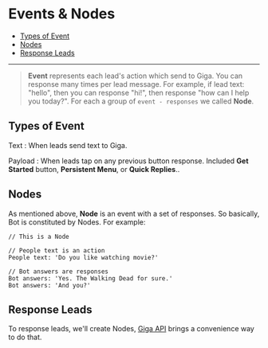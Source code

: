 # Events & Nodes
- [Types of Event](#types-of-event)
- [Nodes](#nodes)
- [Response Leads](#response)

---
> **Event** represents each lead's action which send to Giga. You can response many times per lead message. For example, if lead text: "hello", then you can response "hi!", then response "how can I help you today?". For each a group of `event - responses` we called **Node**.

<a name="types-of-event"></a>
## Types of Event
Text
: When leads send text to Giga.

Payload
: When leads tap on any previous button response. Included **Get Started** button, **Persistent Menu**, or **Quick Replies**..

<a name="nodes"></a>
## Nodes
As mentioned above, **Node** is an event with a set of responses. So basically, Bot is constituted by Nodes. For example:

```
// This is a Node

// People text is an action
People text: 'Do you like watching movie?'

// Bot answers are responses
Bot answers: 'Yes. The Walking Dead for sure.'
Bot answers: 'And you?'
```

<a name="response"></a>
## Response Leads
To response leads, we'll create Nodes, [Giga API](api) brings a convenience way to do that.